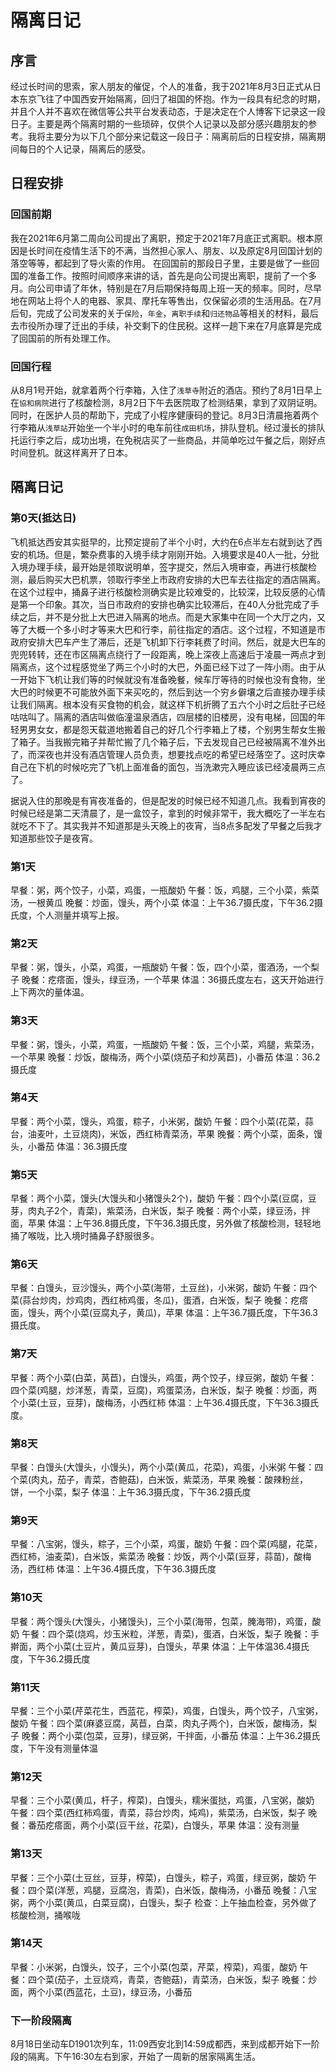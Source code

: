# 隔离日记
## 序言
经过长时间的思索，家人朋友的催促，个人的准备，我于2021年8月3日正式从日本东京飞往了中国西安开始隔离，回归了祖国的怀抱。作为一段具有纪念的时期，并且个人并不喜欢在微信等公共平台发表动态，于是决定在个人博客下记录这一段日子。主要是两个隔离时期的一些琐碎，仅供个人记录以及部分感兴趣朋友的参考。我将主要分为以下几个部分来记载这一段日子：隔离前后的日程安排，隔离期间每日的个人记录，隔离后的感受。    
## 日程安排   
### 回国前期
我在2021年6月第二周向公司提出了离职，预定于2021年7月底正式离职。根本原因是长时间在疫情生活下的不满，当然担心家人、朋友、以及原定8月回国计划的落空等等，都起到了导火索的作用。
在回国前的那段日子里，主要是做了一些回国的准备工作。按照时间顺序来讲的话，首先是向公司提出离职，提前了一个多月。向公司申请了年休，特别是在7月后期保持每周上班一天的频率。同时，尽早地在网站上将个人的电器、家具、摩托车等售出，仅保留必须的生活用品。在7月后旬，完成了公司发来的关于`保险`，`年金`，`离职手续`和`归还物品`等相关的材料，最后去市役所办理了迁出的手续，补交剩下的住民税。这样一趟下来在7月底算是完成了回国前的所有处理工作。    
### 回国行程
从8月1号开始，就拿着两个行李箱，入住了`浅草寺`附近的酒店。预约了8月1日早上在`協和病院`进行了核酸检测，8月2日下午去医院取了检测结果，拿到了双阴证明。同时，在医护人员的帮助下，完成了小程序健康码的登记。8月3日清晨拖着两个行李箱从`浅草站`开始坐一个半小时的电车前往`成田机场`，排队登机。经过漫长的排队托运行李之后，成功出境，在免税店买了一些商品，并简单吃过午餐之后，刚好点时间登机。就这样离开了日本。          

## 隔离日记
### 第0天(抵达日)   
飞机抵达西安其实挺早的，比预定提前了半个小时，大约在6点半左右就到达了西安的机场。但是，繁杂费事的入境手续才刚刚开始。入境要求是40人一批，分批入境办理手续，最开始是领取说明单，签字提交，然后入境审查，再进行核酸检测，最后购买大巴机票，领取行李坐上市政府安排的大巴车去往指定的酒店隔离。   
在这个过程中，捅鼻子进行核酸检测确实是比较难受的，比较深，比较反感的心情是第一个印象。其次，当日市政府的安排也确实比较滞后，在40人分批完成了手续之后，并不是分批上大巴进入隔离的地点。而是大家集中在同一个大厅之内，又等了大概一个多小时才等来大巴和行李，前往指定的酒店。这个过程，不知道是市政府安排大巴车产生了滞后，还是飞机卸下行李耗费了时间。然后，就是大巴车的兜兜转转，还在市区隔离点绕行了一段距离，晚上深夜上高速后于凌晨一两点才到隔离点，这个过程感觉坐了两三个小时的大巴，外面已经下过了一阵小雨。由于从一开始下飞机让我们等的时候就没有准备晚餐，候车厅等待的时候也没有食物，坐大巴的时候更不可能放外面下来买吃的，然后到达一个穷乡僻壤之后直接办理手续让我们隔离。根本没有买食物的机会，就这样下机折腾了五六个小时之后肚子已经咕咕叫了。隔离的酒店叫做临潼温泉酒店，四层楼的旧楼房，没有电梯，回国的年轻男男女女，都是怨天载道地搬着自己的好几个行李箱上了楼，个别男生帮女生搬了箱子。当我搬完箱子并帮忙搬了几个箱子后，下去发现自己已经被隔离不准外出了，而深夜也并没有酒店管理人员负责，想要找点吃的希望已经落空了。这时庆幸自己在下机的时候吃完了飞机上面准备的面包，当洗漱完入睡应该已经凌晨两三点了。

据说入住的那晚是有宵夜准备的，但是配发的时候已经不知道几点。我看到宵夜的时候已经是第二天清晨了，是一盒饺子，拿到的时候非常干，我大概吃了一半左右就吃不下了。其实我并不知道那是头天晚上的夜宵，当8点多配发了早餐之后我才知道那些饺子是夜宵。

### 第1天
早餐：粥，两个饺子，小菜，鸡蛋，一瓶酸奶
午餐：饭，鸡腿，三个小菜，紫菜汤，一根黄瓜
晚餐：炒面，馒头，两个小菜
体温：上午36.7摄氏度，下午36.2摄氏度，个人测量并填写上报。

### 第2天
早餐：粥，馒头，小菜，鸡蛋，一瓶酸奶
午餐：饭，四个小菜，蛋酒汤，一个梨子
晚餐：疙瘩面，馒头，绿豆汤，一个苹果
体温：36摄氏度左右，这天开始进行上下两次的量体温。

### 第3天
早餐：粥，馒头，小菜，鸡蛋，一瓶酸奶
午餐：饭，三个小菜，鸡腿，紫菜汤，一个苹果
晚餐：炒饭，酸梅汤，两个小菜(烧茄子和炒莴苣)，小番茄
体温：36.2摄氏度

### 第4天
早餐：两个小菜，馒头，鸡蛋，粽子，小米粥，酸奶
午餐：四个小菜(花菜，蒜台，油麦叶，土豆烧肉)，米饭，西红柿青菜汤，苹果
晚餐：两个小菜，面条，馒头，小番茄
体温：36.3摄氏度

### 第5天
早餐：两个小菜，馒头(大馒头和小猪馒头2个)，酸奶
午餐：四个小菜(豆腐，豆芽，肉丸子2个，青菜)，紫菜汤，白米饭，梨子
晚餐：两个小菜，绿豆汤，拌面，苹果
体温：上午36.8摄氏度，下午36.3摄氏度，另外做了核酸检测，轻轻地捅了喉咙，比入境时捅鼻子舒服很多。   

### 第6天
早餐：白馒头，豆沙馒头，两个小菜(海带，土豆丝)，小米粥，酸奶
午餐：四个菜(蒜台炒肉，炒鸡肉，西红柿鸡蛋，冬瓜)，蛋酒，白米饭，梨子
晚餐：疙瘩面，馒头，两个小菜(豆腐丸子，黄瓜)，苹果
体温：上午36.7摄氏度，下午36.3摄氏度。

### 第7天
早餐：两个小菜(白菜，莴苣)，白馒头，鸡蛋，两个饺子，绿豆粥，酸奶
午餐：四个菜(鸡腿，炒洋葱，青菜，豆腐)，鸡蛋菜汤，白米饭，梨子
晚餐：炒面，两个小菜(土豆，豆芽)，酸梅汤，小西红柿
体温：上午36.4摄氏度，下午36.3摄氏度。

### 第8天
早餐：白馒头(大馒头，小馒头)，两个小菜(黄瓜，花菜)，鸡蛋，小米粥
午餐：四个菜(肉丸，茄子，青菜，杏鲍菇)，白米饭，紫菜汤，苹果
晚餐：酸辣粉丝，饼，一个小菜，梨子
体温：上午36.3摄氏度，下午36.2摄氏度

### 第9天
早餐：八宝粥，馒头，粽子，三个小菜，鸡蛋，酸奶
午餐：四个菜(鸡腿，花菜，西红柿，油麦菜)，白米饭，紫菜汤
晚餐：炒饭，两个小菜(豆芽，蒜苗)，酸梅汤，西红柿
体温：上午36.4摄氏度，下午36.3摄氏度

### 第10天
早餐：两个馒头(大馒头，小猪馒头)，三个小菜(海带，包菜，腌海带)，鸡蛋，酸奶
午餐：四个菜(烧鸡，炒玉米粒，洋葱，青菜)，蛋酒，白米饭，梨子
晚餐：手擀面，两个小菜(土豆片，黄瓜豆芽)，白馒头，苹果
体温：上午体温36.4摄氏度，下午36.2摄氏度

### 第11天
早餐：三个小菜(芹菜花生，西蓝花，榨菜)，鸡蛋，白馒头，两个饺子，八宝粥，酸奶
午餐：四个菜(麻婆豆腐，莴苣，白菜，肉丸子两个)，白米饭，酸梅汤，梨子
晚餐：两个小菜(包菜，豆芽)，绿豆粥，干拌面，小番茄
体温：上午36.2摄氏度，下午没有测量体温

### 第12天
早餐：三个小菜(黄瓜，杆子，榨菜)，白馒头，糯米蛋挞，鸡蛋，八宝粥，酸奶
午餐：四个菜(西红柿鸡蛋，青菜，蒜台炒肉，炖鸡)，紫菜汤，白米饭，梨子
晚餐：番茄疙瘩面，两个小菜(豆干丝，花菜)，白馒头，苹果
体温：没有测量

### 第13天
早餐：三个小菜(土豆丝，豆芽，榨菜)，白馒头，粽子，鸡蛋，绿豆粥，酸奶
午餐：四个菜(洋葱，鸡腿，豆腐泡，青菜)，白米饭，酸梅汤，小番茄
晚餐：八宝粥，两个小菜(黄瓜，白菜豆腐)，白馒头，梨子
检查：上午抽血检查，另外做了核酸检测，捅喉咙

### 第14天
早餐：小米粥，白馒头，饺子，三个小菜(包菜，芹菜，榨菜)，鸡蛋，酸奶
午餐：四个菜(茄子，土豆烧鸡，青菜，杏鲍菇)，青菜汤，白米饭，梨子
晚餐：炒面，两个小菜(西蓝花，土豆)，绿豆汤，小番茄

### 下一阶段隔离
8月18日坐动车D1901次列车，11:09西安北到14:59成都西，来到成都开始下一阶段的隔离。下午16:30左右到家，开始了一周新的居家隔离生活。
